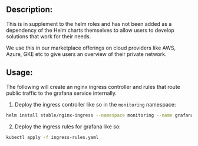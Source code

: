 
## Description:
This is in supplement to the helm roles and has not been added as a dependency of the Helm charts themselves to allow users to develop solutions that work for their needs.

We use this in our marketplace offerings on cloud providers like AWS, Azure, GKE etc to give users an overview of their private network.

## Usage:
The following will create an nginx ingress controller and rules that route public traffic to the grafana service internally.

1. Deploy the ingress controller like so in the `monitoring` namespace:
```bash
helm install stable/nginx-ingress --namespace monitoring --name grafana-ingress --set controller.replicaCount=2 --set rbac.create=true
```

2. Deploy the ingress rules for grafana like so:
```bash
kubectl apply -f ingress-rules.yaml
```


